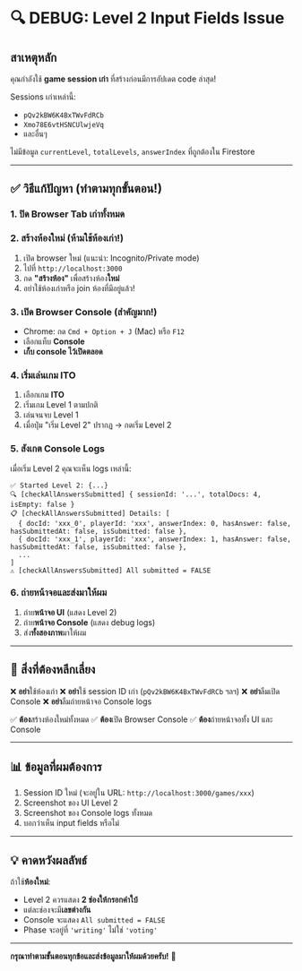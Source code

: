 # 🔍 DEBUG: Level 2 Input Fields Issue

## สาเหตุหลัก
คุณกำลังใช้ **game session เก่า** ที่สร้างก่อนมีการอัปเดต code ล่าสุด!

Sessions เก่าเหล่านี้:
- `pQv2kBW6K4BxTWvFdRCb`
- `Xmo78E6vtHSNCUlwjeVq`
- และอื่นๆ

ไม่มีข้อมูล `currentLevel`, `totalLevels`, `answerIndex` ที่ถูกต้องใน Firestore

---

## ✅ วิธีแก้ปัญหา (ทำตามทุกขั้นตอน!)

### 1. ปิด Browser Tab เก่าทั้งหมด

### 2. สร้างห้องใหม่ (ห้ามใช้ห้องเก่า!)
1. เปิด browser ใหม่ (แนะนำ: Incognito/Private mode)
2. ไปที่ `http://localhost:3000`
3. กด **"สร้างห้อง"** เพื่อสร้างห้อง**ใหม่**
4. อย่าใช้ห้องเก่าหรือ join ห้องที่มีอยู่แล้ว!

### 3. เปิด Browser Console (สำคัญมาก!)
- Chrome: กด `Cmd + Option + J` (Mac) หรือ `F12`
- เลือกแท็บ **Console**
- **เก็บ console ไว้เปิดตลอด**

### 4. เริ่มเล่นเกม ITO
1. เลือกเกม **ITO**
2. เริ่มเกม Level 1 ตามปกติ
3. เล่นจนจบ Level 1
4. เมื่อปุ่ม "เริ่ม Level 2" ปรากฏ → กดเริ่ม Level 2

### 5. สังเกต Console Logs
เมื่อเริ่ม Level 2 คุณจะเห็น logs เหล่านี้:

```
✅ Started Level 2: {...}
🔍 [checkAllAnswersSubmitted] { sessionId: '...', totalDocs: 4, isEmpty: false }
📋 [checkAllAnswersSubmitted] Details: [
  { docId: 'xxx_0', playerId: 'xxx', answerIndex: 0, hasAnswer: false, hasSubmittedAt: false, isSubmitted: false },
  { docId: 'xxx_1', playerId: 'xxx', answerIndex: 1, hasAnswer: false, hasSubmittedAt: false, isSubmitted: false },
  ...
]
⚠️ [checkAllAnswersSubmitted] All submitted = FALSE
```

### 6. ถ่ายหน้าจอและส่งมาให้ผม
1. ถ่าย**หน้าจอ UI** (แสดง Level 2)
2. ถ่าย**หน้าจอ Console** (แสดง debug logs)
3. ส่ง**ทั้งสองภาพ**มาให้ผม

---

## 🚨 สิ่งที่ต้องหลีกเลี่ยง

❌ **อย่า**ใช้ห้องเก่า
❌ **อย่า**ใช้ session ID เก่า (`pQv2kBW6K4BxTWvFdRCb` ฯลฯ)
❌ **อย่า**ลืมเปิด Console
❌ **อย่า**ลืมถ่ายหน้าจอ Console logs

✅ **ต้อง**สร้างห้องใหม่ทั้งหมด
✅ **ต้อง**เปิด Browser Console
✅ **ต้อง**ถ่ายหน้าจอทั้ง UI และ Console

---

## 📊 ข้อมูลที่ผมต้องการ

1. Session ID ใหม่ (จะอยู่ใน URL: `http://localhost:3000/games/xxx`)
2. Screenshot ของ UI Level 2
3. Screenshot ของ Console logs ทั้งหมด
4. บอกว่าเห็น input fields หรือไม่

---

## 💡 คาดหวังผลลัพธ์

ถ้าใช้**ห้องใหม่**:
- Level 2 ควรแสดง **2 ช่องให้กรอกคำใบ้**
- แต่ละช่องจะมี**เลขต่างกัน**
- Console จะแสดง `All submitted = FALSE`
- Phase จะอยู่ที่ `'writing'` ไม่ใช่ `'voting'`

---

**กรุณาทำตามขั้นตอนทุกข้อและส่งข้อมูลมาให้ผมด้วยครับ!** 🙏
